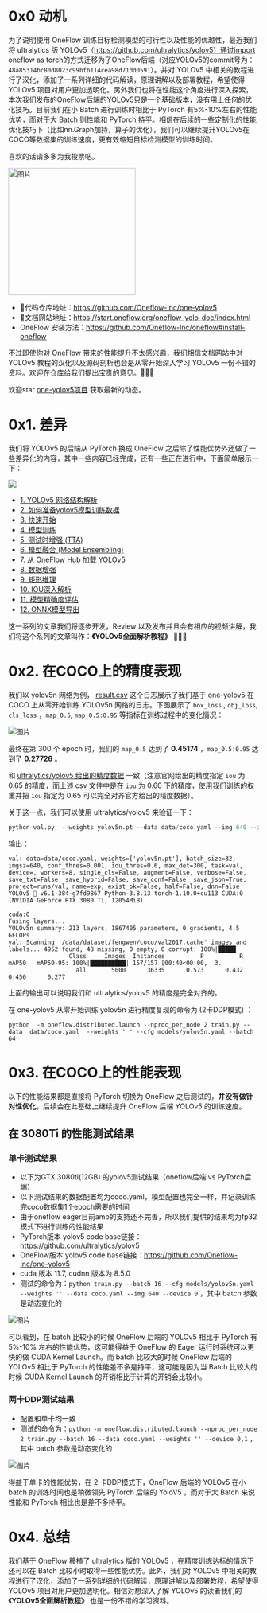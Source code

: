 # 0x0 动机

为了说明使用 OneFlow 训练目标检测模型的可行性以及性能的优越性，最近我们将 ultralytics 版 YOLOv5（https://github.com/ultralytics/yolov5）通过import oneflow as torch的方式迁移为了OneFlow后端（对应YOLOv5的commit号为：`48a85314bc80d8023c99bfb114cea98d71dd0591`）。并对 YOLOv5 中相关的教程进行了汉化，添加了一系列详细的代码解读，原理讲解以及部署教程，希望使得 YOLOv5 项目对用户更加透明化。另外我们也将在性能这个角度进行深入探索，本次我们发布的OneFlow后端的YOLOv5只是一个基础版本，没有用上任何的优化技巧。目前我们在小 Batch 进行训练时相比于 PyTorch 有5%-10%左右的性能优势，而对于大 Batch 则性能和 PyTorch 持平。相信在后续的一些定制化的性能优化技巧下（比如nn.Graph加持，算子的优化），我们可以继续提升YOLOv5在COCO等数据集的训练速度，更有效缩短目标检测模型的训练时间。

喜欢的话请多多为我投票吧。


<img width="256" alt="图片" src="https://user-images.githubusercontent.com/35585791/197813929-79e0ca2b-dcb1-4a5e-91e3-d244e03af0fd.png">


- 🎉代码仓库地址：https://github.com/Oneflow-Inc/one-yolov5
- 🎉文档网站地址：https://start.oneflow.org/oneflow-yolo-doc/index.html
- OneFlow 安装方法：https://github.com/Oneflow-Inc/oneflow#install-oneflow

不过即使你对 OneFlow 带来的性能提升不太感兴趣，我们相信[文档网站](https://start.oneflow.org/oneflow-yolo-doc/index.html)中对 YOLOv5 教程的汉化以及源码剖析也会是从零开始深入学习 YOLOv5 一份不错的资料。欢迎在仓库给我们提出宝贵的意见。🌟🌟🌟

欢迎star [one-yolov5项目](https://github.com/Oneflow-Inc/one-yolov5) 获取最新的动态。


# 0x1. 差异

我们将 YOLOv5 的后端从 PyTorch 换成 OneFlow 之后除了性能优势外还做了一些差异化的内容，其中一些内容已经完成，还有一些正在进行中，下面简单展示一下：

![](https://user-images.githubusercontent.com/35585791/196579121-76c6246e-5793-491e-bf96-86dd5ce06290.png)


- [1. YOLOv5 网络结构解析](https://start.oneflow.org/oneflow-yolo-doc/tutorials/01_chapter/yolov5_network_structure_analysis.html)
- [2. 如何准备yolov5模型训练数据](https://start.oneflow.org/oneflow-yolo-doc/tutorials/02_chapter/how_to_prepare_yolov5_training_data.html)
- [3. 快速开始](https://start.oneflow.org/oneflow-yolo-doc/tutorials/03_chapter/quick_start.html)
- [4. 模型训练](https://start.oneflow.org/oneflow-yolo-doc/tutorials/03_chapter/model_train.html)
- [5. 测试时增强 (TTA)](https://start.oneflow.org/oneflow-yolo-doc/tutorials/03_chapter/TTA.html)
- [6. 模型融合 (Model Ensembling)](https://start.oneflow.org/oneflow-yolo-doc/tutorials/03_chapter/model_ensembling.html)
- [7. 从 OneFlow Hub 加载 YOLOv5](https://start.oneflow.org/oneflow-yolo-doc/tutorials/03_chapter/loading_model_from_oneflowhub.html)
- [8. 数据增强](https://start.oneflow.org/oneflow-yolo-doc/tutorials/04_chapter/mosaic.html)
- [9. 矩形推理](https://start.oneflow.org/oneflow-yolo-doc/tutorials/05_chapter/rectangular_reasoning.html)
- [10. IOU深入解析](https://start.oneflow.org/oneflow-yolo-doc/tutorials/05_chapter/iou_in-depth_analysis.html)
- [11. 模型精确度评估](https://start.oneflow.org/oneflow-yolo-doc/tutorials/05_chapter/map_analysis.html)
- [12. ONNX模型导出](https://start.oneflow.org/oneflow-yolo-doc/tutorials/06_chapter/export_onnx_tflite_tensorrt.html)

这一系列的文章我们将逐步开发，Review 以及发布并且会有相应的视频讲解，我们将这个系列的文章叫作：**《YOLOv5全面解析教程》** 🎉🎉🎉

# 0x2. 在COCO上的精度表现

我们以 yolov5n 网络为例， [result.csv](https://oneflow-static.oss-cn-beijing.aliyuncs.com/one-yolo/YOLOv5n_results.csv) 这个日志展示了我们基于 one-yolov5 在 COCO 上从零开始训练 YOLOv5n 网络的日志。下图展示了 `box_loss` , `obj_loss`, `cls_loss` ，`map_0.5`, `map_0.5:0.95` 等指标在训练过程中的变化情况：

![图片](https://user-images.githubusercontent.com/35585791/197911473-ec1b246f-aa3d-4f25-bf35-534458804213.png)

最终在第 300 个 epoch 时，我们的 `map_0.5` 达到了 **0.45174** ，`map_0.5:0.95` 达到了 **0.27726** 。

和 [ultralytics/yolov5 给出的精度数据](https://github.com/ultralytics/yolov5#pretrained-checkpoints) 一致（注意官网给出的精度指定 `iou` 为 0.65 的精度，而上述 csv 文件中是在 `iou` 为 0.60 下的精度，使用我们训练的权重并把 `iou` 指定为 0.65 可以完全对齐官方给出的精度数据）。

关于这一点，我们可以使用 ultralytics/yolov5 来验证一下：

```python
python val.py  --weights yolov5n.pt --data data/coco.yaml --img 640 --iou 0.60
```

输出：

```shell
val: data=data/coco.yaml, weights=['yolov5n.pt'], batch_size=32, imgsz=640, conf_thres=0.001, iou_thres=0.6, max_det=300, task=val, device=, workers=8, single_cls=False, augment=False, verbose=False, save_txt=False, save_hybrid=False, save_conf=False, save_json=True, project=runs/val, name=exp, exist_ok=False, half=False, dnn=False
YOLOv5 🚀 v6.1-384-g7fd9867 Python-3.8.13 torch-1.10.0+cu113 CUDA:0 (NVIDIA GeForce RTX 3080 Ti, 12054MiB)

cuda:0
Fusing layers... 
YOLOv5n summary: 213 layers, 1867405 parameters, 0 gradients, 4.5 GFLOPs
val: Scanning '/data/dataset/fengwen/coco/val2017.cache' images and labels... 4952 found, 48 missing, 0 empty, 0 corrupt: 100%|█████
                 Class     Images  Instances          P          R      mAP50   mAP50-95: 100%|██████████| 157/157 [00:40<00:00,  3.
                   all       5000      36335      0.573      0.432      0.456      0.277
```

上面的输出可以说明我们和 ultralytics/yolov5 的精度是完全对齐的。


在 one-yolov5 从零开始训练 yolov5n 进行精度复现的命令为 (2卡DDP模式) ：

```python3
python  -m oneflow.distributed.launch --nproc_per_node 2 train.py --data  data/coco.yaml  --weights ' ' --cfg models/yolov5n.yaml --batch 64
```

# 0x3. 在COCO上的性能表现

以下的性能结果都是直接将 PyTorch 切换为 OneFlow 之后测试的，**并没有做针对性优化**，后续会在此基础上继续提升 OneFlow 后端 YOLOv5 的训练速度。

## 在 3080Ti 的性能测试结果

### 单卡测试结果

- 以下为GTX 3080ti(12GB) 的yolov5测试结果（oneflow后端 vs PyTorch后端）
- 以下测试结果的数据配置均为coco.yaml，模型配置也完全一样，并记录训练完coco数据集1个epoch需要的时间
- 由于oneflow eager目前amp的支持还不完善，所以我们提供的结果均为fp32模式下进行训练的性能结果
- PyTorch版本 yolov5 code base链接：https://github.com/ultralytics/yolov5
- OneFlow版本 yolov5 code base链接：https://github.com/Oneflow-Inc/one-yolov5
- cuda 版本 11.7, cudnn 版本为 8.5.0
- 测试的命令为：`python train.py --batch 16 --cfg models/yolov5n.yaml --weights '' --data coco.yaml --img 640 --device 0` ，其中 batch 参数是动态变化的

![图片](https://user-images.githubusercontent.com/35585791/196843664-ceaabc3c-aae9-40dc-9972-60254f8b2549.png)

可以看到，在 batch 比较小的时候 OneFlow 后端的 YOLOv5 相比于 PyTorch 有 5%-10% 左右的性能优势，这可能得益于 OneFlow 的 Eager 运行时系统可以更快的做 CUDA Kernel Launch。而 batch 比较大的时候 OneFlow 后端的 YOLOv5 相比于 PyTorch 的性能差不多是持平，这可能是因为当 Batch 比较大的时候 CUDA Kernel Launch 的开销相比于计算的开销会比较小。

### 两卡DDP测试结果

- 配置和单卡均一致
- 测试的命令为：`python -m oneflow.distributed.launch --nproc_per_node 2 train.py --batch 16 --data coco.yaml --weights '' --device 0,1` ，其中 batch 参数是动态变化的

![图片](https://user-images.githubusercontent.com/35585791/196844299-3f6c169d-4606-4e94-9edb-95c1c8935234.png)

得益于单卡的性能优势，在 2 卡DDP模式下，OneFlow 后端的 YOLOv5 在小 batch 的训练时间也是稍微领先 PyTorch 后端的 YoloV5 ，而对于大 Batch 来说性能和 PyTorch 相比也是差不多持平。

# 0x4. 总结

我们基于 OneFlow 移植了 ultralytics 版的 YOLOv5 ，在精度训练达标的情况下还可以在 Batch 比较小时取得一些性能优势。此外，我们对 YOLOv5 中相关的教程进行了汉化，添加了一系列详细的代码解读，原理讲解以及部署教程，希望使得 YOLOv5 项目对用户更加透明化。相信对想深入了解 YOLOv5 的读者我们的 **《YOLOv5全面解析教程》** 也是一份不错的学习资料。

